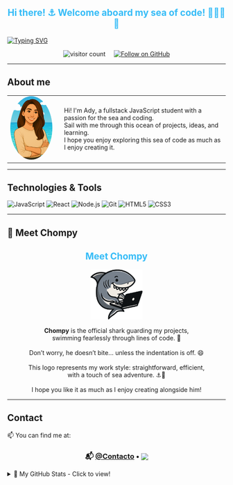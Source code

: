 <h2 align="center" style="color:#36BCF7;">Hi there! ⚓ Welcome aboard my sea of code! 👩🏻‍💻🦈</h2>

[![Typing SVG](https://readme-typing-svg.demolab.com?font=Fira+Code&duration=3000&pause=1000&color=2788B3&width=600&height=60&lines=%F0%9F%A4%BD+Dive+%F0%9F%92%A1+get+inspired+and+%F0%9F%8E%A8+create!;%F0%9F%8C%8A+Every+project%E2%80%99s+a+drop+in+my+learning+ocean+%F0%9F%A6%88;%F0%9F%92%99+Thanks+for+diving+into+my+projects+%F0%9F%A4%97)](https://git.io/typing-svg)

<p align="center">
  <img src="https://komarev.com/ghpvc/?username=Aday25&color=2788B3" alt="visitor count" />
  &nbsp;&nbsp;&nbsp;
  <a href="https://github.com/Aday25" target="_blank">
    <img src="https://img.shields.io/github/followers/Aday25?label=Follow&style=social" alt="Follow on GitHub" />
  </a>
</p>

---

## About me

<table>
  <tr>
    <td>
      <img src="avatar.png" alt="Avatar" width="150" style="border-radius: 50%;">
    </td>
    <td style="padding-left: 20px;">
        <span>
        Hi! I'm Ady, a fullstack JavaScript student with a passion for the sea and coding.<br>
        Sail with me through this ocean of projects, ideas, and learning.<br>
        I hope you enjoy exploring this sea of code as much as I enjoy creating it.
        </span>
    </td>
  </tr>
</table>

---

## Technologies & Tools

<p>
  <img src="https://img.shields.io/badge/JavaScript-F7DF1E?style=for-the-badge&logo=javascript&logoColor=black" alt="JavaScript" />
  <img src="https://img.shields.io/badge/React-61DAFB?style=for-the-badge&logo=react&logoColor=black" alt="React" />
  <img src="https://img.shields.io/badge/Node.js-339933?style=for-the-badge&logo=node.js&logoColor=white" alt="Node.js" />
  <img src="https://img.shields.io/badge/Git-F05032?style=for-the-badge&logo=git&logoColor=white" alt="Git" />
  <img src="https://img.shields.io/badge/HTML5-E34F26?style=for-the-badge&logo=html5&logoColor=white" alt="HTML5" />
  <img src="https://img.shields.io/badge/CSS3-1572B6?style=for-the-badge&logo=css3&logoColor=white" alt="CSS3" />
</p>

---

## 🦈 Meet Chompy

<h2 align="center" style="color:#36BCF7FF;">Meet Chompy</h2>

<p align="center">
  <img src="logo.png" alt="Chompy logo" width="120">
</p>

<p align="center">
  <strong>Chompy</strong> is the official shark guarding my projects,<br>
  swimming fearlessly through lines of code. 🦈<br><br>
  Don’t worry, he doesn’t bite... unless the indentation is off. 😄<br><br>
  This logo represents my work style: straightforward, efficient,<br>
  with a touch of sea adventure. ⚓🐚<br><br>
  I hope you like it as much as I enjoy creating alongside him!
</p>

---

## Contact

📫 You can find me at:  
<h3 align="center">
  📬 <a href="mailto:aday.it25@gmail.com">@Contacto</a> • 
  <a href="https://www.linkedin.com/in/adayasc/" target="_blank">
    <img src="https://cdn.jsdelivr.net/gh/devicons/devicon/icons/linkedin/linkedin-original.svg" width="20" style="vertical-align:middle;" />
  </a>
</h3>

<details>
  <summary>🚀 My GitHub Stats - Click to view!</summary>

---

<p align="center">
  <img src="https://i.gifer.com/VAyR.gif" width="100" alt="Wave" />
</p>
<p align="center">
  ⛵ <strong>Thanks for sailing through my GitHub!</strong><br>
  May your journey be full of smooth commits and creative storms. 🚀
</p>

---

  <br/>

  ![Aday25's GitHub stats](https://github-readme-stats.vercel.app/api?username=Aday25&show_icons=true&theme=blue)

  <br/>

  ![Top Languages](https://github-readme-stats.vercel.app/api/top-langs/?username=Aday25&layout=compact&theme=blue)

</details>
